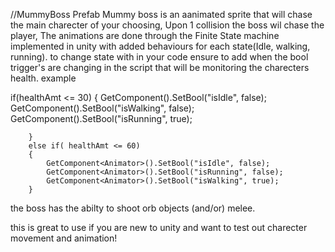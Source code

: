 //MummyBoss Prefab
Mummy boss is an aanimated sprite that will chase the main charecter of your choosing, Upon 1 collision the boss wil chase the player, The animations are done through the Finite State machine implemented in unity with added behaviours for each state(Idle, walking, running). to change state with in your code ensure to add when the bool trigger's are changing in the script that will be monitoring the charecters health. example 

if(healthAmt <= 30)
        {
            GetComponent<Animator>().SetBool("isIdle", false);
            GetComponent<Animator>().SetBool("isWalking", false);
            GetComponent<Animator>().SetBool("isRunning", true);
            
        } 
        else if( healthAmt <= 60)
        {
            GetComponent<Animator>().SetBool("isIdle", false);
            GetComponent<Animator>().SetBool("isRunning", false);
            GetComponent<Animator>().SetBool("isWalking", true);
        }

the boss has the abilty to shoot orb objects (and/or) melee.

this is great to use if you are new to unity and want to test out charecter movement and animation!